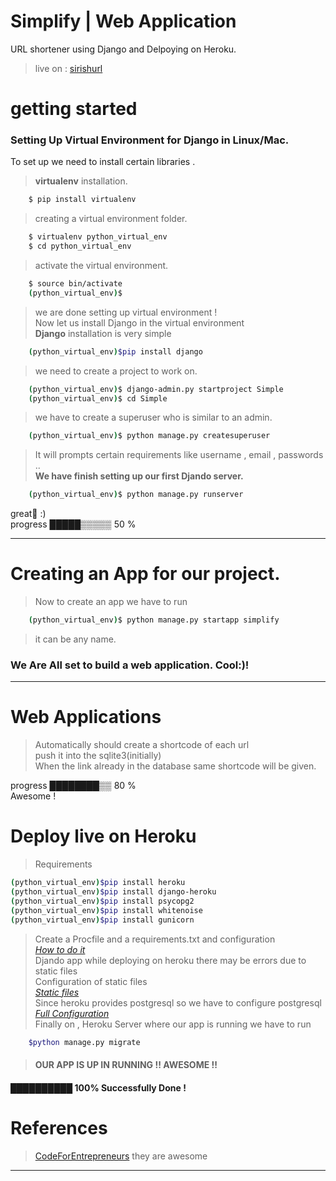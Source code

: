 # Simplify | Web Application

URL shortener using Django and Delpoying on Heroku. <br>
> live on : [sirishurl](http://sirishurl.herokuapp.com) 
# getting started

### Setting Up Virtual Environment for Django in Linux/Mac.
To set up we need to install certain libraries . 
>  **virtualenv** installation.
```sh
    $ pip install virtualenv 
```
> creating a virtual environment folder.
```sh
    $ virtualenv python_virtual_env
    $ cd python_virtual_env
```
> activate the virtual environment.
```sh
    $ source bin/activate 
    (python_virtual_env)$
```
 >we are done setting up virtual environment ! <br>
 >Now let us install Django in the virtual environment <br>
 > **Django** installation is very simple <br>
``` sh 
    (python_virtual_env)$pip install django 
```
> we need to create a project to work on. 
``` sh 
    (python_virtual_env)$ django-admin.py startproject Simple
    (python_virtual_env)$ cd Simple 
```
> we have to create a superuser who is similar to an admin.
``` sh 
    (python_virtual_env)$ python manage.py createsuperuser 
``` 
> It will prompts certain requirements like username , email , passwords .. <br>
**We have finish setting up our first Djando server.**
```sh
    (python_virtual_env)$ python manage.py runserver
```

great🤟 :)<br>
progress █████▒▒▒▒▒ 50 %

___

# Creating an App for our project.
>Now to create an app we have to run 
```sh
    (python_virtual_env)$ python manage.py startapp simplify 
```
> it can be any name.
### We Are All set to build a web application. Cool:)! 

___
# Web Applications
> Automatically should create a shortcode of each url <br>
> push it into the sqlite3(initially) <br>
> When the link already in the database same shortcode will be given. <br>

progress ████████▒▒ 80 % <br>
Awesome ! <br>

# Deploy live on Heroku
> Requirements 

```sh
(python_virtual_env)$pip install heroku 
(python_virtual_env)$pip install django-heroku
(python_virtual_env)$pip install psycopg2
(python_virtual_env)$pip install whitenoise
(python_virtual_env)$pip install gunicorn
```
> Create a Procfile and a requirements.txt  and configuration <br>
*[How to do it ](https://devcenter.heroku.com/articles/deploying-python)* <br>
> Djando app while deploying on heroku there may be errors due to static files <br>
> Configuration of static files <br>
*[Static files](https://docs.djangoproject.com/en/2.2/howto/static-files/)* <br>
> Since heroku provides postgresql so we have to configure postgresql<br>
*[Full Configuration](https://devcenter.heroku.com/articles/django-app-configuration)* <br>
> Finally on , Heroku Server where our app is running we have to run <br>
```sh
    $python manage.py migrate
```
> #### OUR APP IS UP IN RUNNING !! AWESOME !! <br>
#### ██████████ 100% Successfully Done ! <br>
# References
> [CodeForEntrepreneurs](https://www.codingforentrepreneurs.com) they are awesome
____
